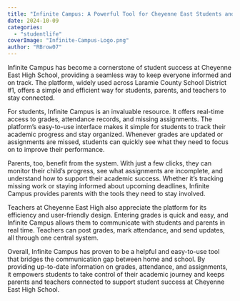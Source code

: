 ```yaml
---
title: "Infinite Campus: A Powerful Tool for Cheyenne East Students and Teachers"
date: 2024-10-09
categories: 
  - "studentlife"
coverImage: "Infinite-Campus-Logo.png"
author: "RBrow07"
---
```


Infinite Campus has become a cornerstone of student success at Cheyenne East High School, providing a seamless way to keep everyone informed and on track. The platform, widely used across Laramie County School District #1, offers a simple and efficient way for students, parents, and teachers to stay connected.

For students, Infinite Campus is an invaluable resource. It offers real-time access to grades, attendance records, and missing assignments. The platform’s easy-to-use interface makes it simple for students to track their academic progress and stay organized. Whenever grades are updated or assignments are missed, students can quickly see what they need to focus on to improve their performance.

Parents, too, benefit from the system. With just a few clicks, they can monitor their child’s progress, see what assignments are incomplete, and understand how to support their academic success. Whether it’s tracking missing work or staying informed about upcoming deadlines, Infinite Campus provides parents with the tools they need to stay involved.

Teachers at Cheyenne East High also appreciate the platform for its efficiency and user-friendly design. Entering grades is quick and easy, and Infinite Campus allows them to communicate with students and parents in real time. Teachers can post grades, mark attendance, and send updates, all through one central system.

Overall, Infinite Campus has proven to be a helpful and easy-to-use tool that bridges the communication gap between home and school. By providing up-to-date information on grades, attendance, and assignments, it empowers students to take control of their academic journey and keeps parents and teachers connected to support student success at Cheyenne East High School.

